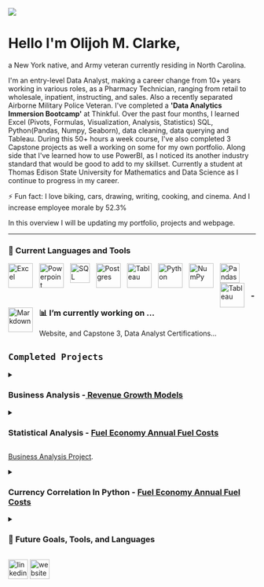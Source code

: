 ![](https://media-exp1.licdn.com/dms/image/C4D16AQFlUOA1AWFQ6g/profile-displaybackgroundimage-shrink_350_1400/0/1661184590800?e=1671667200&v=beta&t=pd4WL8lhejqeJNDuBpHDds9QLKK2MBYiDaDlY6ICS3I)
# Hello I'm Olijoh M. Clarke,
a New York native, and  Army veteran currently residing in North Carolina. 

  I'm  an entry-level Data Analyst, making a career change from 10+ years working in various roles, as a Pharmacy Technician, ranging from retail to wholesale, inpatient, instructing, and sales. Also a recently separated Airborne Military Police Veteran. I've completed a **'Data Analytics Immersion Bootcamp'** at Thinkful. Over the past four months, I learned Excel (Pivots, Formulas, Visualization, Analysis, Statistics) SQL, Python(Pandas, Numpy, Seaborn), data cleaning, data querying and Tableau. During this 50+ hours a week course, I've also completed 3 Capstone projects as well a working on some for my own portfolio.  Along side that I've learned how to use PowerBI, as I noticed its another industry standard that would be good to add to my skillset. Currently a student at Thomas Edison State University for Mathematics and Data Science as I continue to progress in my career.
  
  ⚡ Fun fact: I love biking, cars, drawing, writing, cooking, and cinema. And I increase employee morale by 52.3%  

In this overview I will be updating my portfolio, projects and webpage. 



---

### 🧰 Current Languages and Tools

<img align="left" alt="Excel" width="50px" style="padding-right:10px;" src= "https://user-images.githubusercontent.com/22947672/197084596-607b1389-2eab-4998-a023-b547ae4ed00b.svg" />
<img align="left" alt="Powerpoint" width="50px" style="padding-right:10px;" src= "https://user-images.githubusercontent.com/22947672/197084599-442929a5-ebb9-4ac5-8b10-d463c8145cad.svg" />
<img align="left" alt="SQL" width="40px" style="padding-right:10px;" src="https://user-images.githubusercontent.com/22947672/197081337-78614be6-2df7-4da3-af94-6f89347d455c.svg" />
<img align="left" alt="Postgres" width="50px" style="padding-right:10px;" src="https://cdn.jsdelivr.net/gh/devicons/devicon/icons/postgresql/postgresql-original-wordmark.svg" />
<img align="left" alt="Tableau" width="50px" style="padding-right:10px;" src="https://user-images.githubusercontent.com/22947672/197084832-4b7b6d7f-815d-4cd5-89b9-939d7ffd6c5c.svg" />
<img align="left" alt="Python" width="50px" style="padding-right:10px;" src="https://user-images.githubusercontent.com/22947672/197081439-befe6b5b-e79a-4275-98ad-e840c0f68deb.svg" />
<img align="left" alt="NumPy" width="50px" style="padding-right:10px;" src="https://cdn.jsdelivr.net/gh/devicons/devicon/icons/numpy/numpy-original.svg" />
<img align="left" alt="Pandas" width="40px" style="padding-right:10px;" src="https://upload.wikimedia.org/wikipedia/commons/thumb/2/22/Pandas_mark.svg/1535px-Pandas_mark.svg.png" />
<img align="left" alt="Tableau" width="50px" style="padding-right:10px;" src="https://user-images.githubusercontent.com/22947672/197085484-329678c8-c7bc-4c79-876c-da1bcd02e205.svg" />
<img align="left" alt="Markdown" width="50px" style="padding-right:10px;" src="https://user-images.githubusercontent.com/22947672/197123883-98d0dd9b-7a5f-4d36-b4cf-c9ac25961f49.svg" />
<br/>


#


### - 📊 I’m currently working on ...

Website, and Capstone 3, Data Analyst Certifications...

## `Completed Projects` 

<details>
  <summary><h3> Business Analysis -<a href= "https://drive.google.com/drive/folders/1v9HcgFNm1ypx5I4lYb4Xtkz5WM6zaNlx?usp=sharing">  Revenue Growth Models </a> <br></h3> </summary>
  Completed exploratory data analysis to identify strategic scenarios to increase revenue, assessed by KPI 
performance and solutions to increase profits while lowering operating costs for the next fiscal year. In process of this data, I cleaned the data, and separated profits down to location. The locations were focused areas based around airports and non airport locations. 
  A key, action that was implemented in this project, I removed all products that had a net negative return, increasing profits of the company by 270K. Before implementing any further strategies. 
  
  ##### Further Analysis
> At the end of the analysis, I've come to realize the data collected on the customers wasn't sufficient enough create better strategies.  
> Such as, customer IDs, to track how many repeat customers are apart of the income the company makes, and how we can capitilize on thes repeat customers. 
> A further analysis I want to conduct: Some customers crash the vehicles, and how does this impact the company. 
  
  <a href= "https://drive.google.com/drive/folders/1v9HcgFNm1ypx5I4lYb4Xtkz5WM6zaNlx?usp=sharing"> Business Analysis Project</a>. 
</details>

<details>
  <summary><h3> Statistical Analysis - <a href= "https://drive.google.com/drive/folders/1qVn46VRbfOqBTtWmztAxdcJI-jhcvsP6?usp=sharing"> Fuel Economy Annual Fuel Costs </a><br></h3></summary>
  In this scenario, I analyzed a Fuel Economy Data set provided by Fueleconomy.gov
  After reviewing the data, it was previously cleaned so I was able to go straight into analyizing and creating pivot tables, filtering on providing information requiring the findings to the consultation firm. 
  In the analysis, the focus was on the annual fuel cost, in this case I focused on vehicle classes (Compact, Medium and Large)
  I conducted T-Test to find the differences between the classes.
  In addition from the results of the vehicle classes, I conducted a further analysis of the transmission type of the most cost effective vehicle class. 
  
  
  #### Further Analysis
 > Conduct statistical analysis on alternative fuel types, and annual fuel costs.
 > Conduct electric vehicle effiency vs. hybrid vehicles 
 > Which company provides the most fuel effective vehicles. 
  
  <a href= "https://drive.google.com/drive/folders/1qVn46VRbfOqBTtWmztAxdcJI-jhcvsP6?usp=sharing">Annual Fuel Costs </a>
</details>
  
  <a href= "https://drive.google.com/drive/folders/1v9HcgFNm1ypx5I4lYb4Xtkz5WM6zaNlx?usp=sharing"> Business Analysis Project</a>. 
</details>

<details>
  <summary><h3> Currency Correlation In Python - <a href= "https://drive.google.com/drive/folders/1qVn46VRbfOqBTtWmztAxdcJI-jhcvsP6?usp=sharing"> Fuel Economy Annual Fuel Costs </a><br></h3></summary>
  In this scenario, I analyzed a Fuel Economy Data set provided by Fueleconomy.gov
  After reviewing the data, it was previously cleaned so I was able to go straight into analyizing and creating pivot tables, filtering on providing information requiring the findings to the consultation firm. 
  In the analysis, the focus was on the annual fuel cost, in this case I focused on vehicle classes (Compact, Medium and Large)
  I conducted T-Test to find the differences between the classes.
  In addition from the results of the vehicle classes, I conducted a further analysis of the transmission type of the most cost effective vehicle class. 
  
  
  #### Further Analysis
 > Conduct statistical analysis on alternative fuel types, and annual fuel costs.
 > Conduct electric vehicle effiency vs. hybrid vehicles 
 > Which company provides the most fuel effective vehicles. 
  
  <a href= "https://drive.google.com/drive/folders/1qVn46VRbfOqBTtWmztAxdcJI-jhcvsP6?usp=sharing">Annual Fuel Costs </a>
</details>
  
  <details>
<summary><h3>🧰 Future Goals, Tools, and Languages </h3></summary>

#

<img align="left" alt="R" width="50px" style="padding-right:10px;" 
src="https://cdn.jsdelivr.net/gh/devicons/devicon/icons/r/r-plain.svg" />

<img align="left" alt="RStudio" width="50px" style="padding-right:10px;" src="https://cdn.jsdelivr.net/gh/devicons/devicon/icons/rstudio/rstudio-original.svg" />

<img align="left" alt="Cython" width="50px" style="padding-right:10px;" src="https://user-images.githubusercontent.com/22947672/197076481-2482e77b-c2b8-4777-8cc5-de735211e84e.svg" />

<img align="left" alt="LUA" width="50px" style="padding-right:10px;" src="https://cdn.jsdelivr.net/gh/devicons/devicon/icons/lua/lua-original-wordmark.svg" />
</details>

[<img src='https://cdn.jsdelivr.net/npm/simple-icons@3.0.1/icons/linkedin.svg' alt='linkedin' height='40'>](https://www.linkedin.com/in/omclarke/)   [<img src='https://cdn.jsdelivr.net/npm/simple-icons@3.0.1/icons/icloud.svg' alt='website' height='40'>](olijohclarke.me)  

<!--
**omclarke/omclarke** is a ✨ _special_ ✨ repository because its `README.md` (this file) appears on your GitHub profile.

Here are some ideas to get you started:<p align="center"></p>

- 🔭 I’m currently working on ...
- 🌱 I’m currently learning ...
- 👯 I’m looking to collaborate on ...
- 🤔 I’m looking for help with ...
- 💬 Ask me about ...
- 📫 How to reach me: ...
- 😄 Pronouns: ...
- ⚡ Fun fact: ...
-->
